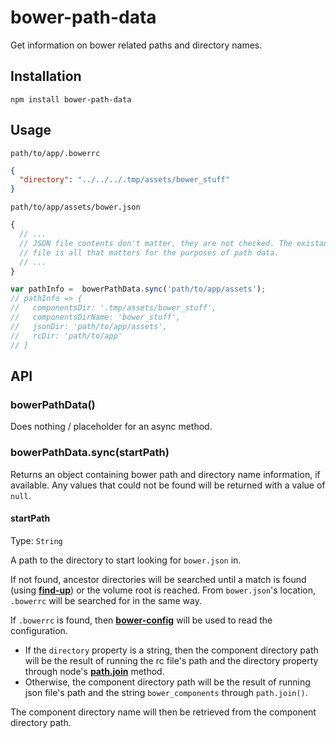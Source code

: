 # bower-path-data

Get information on bower related paths and directory names.

## Installation

```
npm install bower-path-data
```

## Usage

`path/to/app/.bowerrc`

```json
{
  "directory": "../../../.tmp/assets/bower_stuff"
}
```

`path/to/app/assets/bower.json`

```javascript
{
  // ...
  // JSON file contents don't matter, they are not checked. The existance of the
  // file is all that matters for the purposes of path data.
  // ...
}
```

```javascript
var pathInfo =  bowerPathData.sync('path/to/app/assets');
// pathInfo => {
//   componentsDir: '.tmp/assets/bower_stuff',
//   componentsDirName: 'bower_stuff',
//   jsonDir: 'path/to/app/assets',
//   rcDir: 'path/to/app'
// }
```

## API

### bowerPathData()

Does nothing / placeholder for an async method.

### bowerPathData.sync(startPath)

Returns an object containing bower path and directory name information, if available. Any values that could not be found will be returned with a value of `null`.


#### startPath

Type: `String`

A path to the directory to start looking for `bower.json` in.

If not found, ancestor directories will be searched until a match is found (using [**find-up**](https://github.com/sindresorhus/find-up)) or the volume root is reached. From `bower.json`'s location, `.bowerrc` will be searched for in the same way.

If `.bowerrc` is found, then [**bower-config**](https://github.com/bower/bower/tree/master/packages/bower-config) will be used to read the configuration. 

-   If the `directory` property is a string, then the component directory path will be the result of running the rc file's path and the directory property through node's [**path.join**](https://nodejs.org/dist/latest-v6.x/docs/api/path.html#path_path_join_paths) method.
-   Otherwise, the component directory path will be the result of running json file's path and the string `bower_components` through `path.join()`.

The component directory name will then be retrieved from the component directory path.
